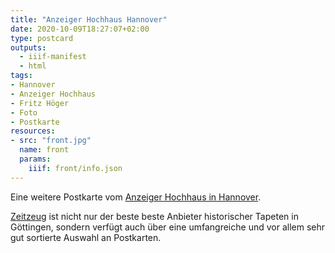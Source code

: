 ```yaml
---
title: "Anzeiger Hochhaus Hannover"
date: 2020-10-09T18:27:07+02:00
type: postcard
outputs:
  - iiif-manifest
  - html
tags:
- Hannover
- Anzeiger Hochhaus
- Fritz Höger
- Foto
- Postkarte
resources:
- src: "front.jpg"
  name: front
  params:
    iiif: front/info.json
---
```


Eine weitere Postkarte vom [Anzeiger Hochhaus in Hannover](https://de.wikipedia.org/wiki/Anzeiger-Hochhaus).
<!--more-->
<div class="source"><a href="http://zeitzeug.de/">Zeitzeug</a> ist nicht nur der beste beste Anbieter historischer Tapeten in Göttingen, sondern verfügt auch über eine umfangreiche und vor allem sehr gut sortierte Auswahl an Postkarten.</div>
